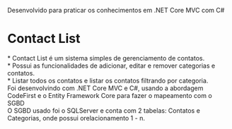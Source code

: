<p> Desenvolvido para praticar os conhecimentos em .NET Core MVC com C# </p>
<h1> Contact List </h1> 
    
<p>
    * Contact List é um sistema simples de gerenciamento de contatos. <br>
    * Possui as funcionalidades de adicionar, editar e remover categorias e contatos. <br>
    * Listar todos os contatos e listar os contatos filtrando por categoria. <br>
    Foi desenvolvindo com .NET Core MVC e C#, usando a abordagem CodeFirst e o Entity Framework Core para fazer o mapeamento com o SGBD <br>
    O SGBD usado foi o SQLServer e conta com 2 tabelas: Contatos e Categorias, onde possui orelacionamento 1 - n.
</p>
